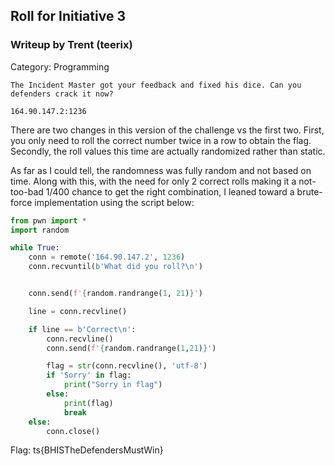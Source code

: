 ## Roll for Initiative 3

### Writeup by Trent (teerix)

Category: Programming

```
The Incident Master got your feedback and fixed his dice. Can you defenders crack it now?

164.90.147.2:1236 
```

There are two changes in this version of the challenge vs the first two. First, you only need to roll the correct number twice
in a row to obtain the flag. Secondly, the roll values this time are actually randomized rather than static. 

As far as I could tell, the randomness was fully random and not based on time. Along with this, with the need for only 2 correct rolls making it
a not-too-bad 1/400 chance to get the right combination, I leaned toward a brute-force implementation using the script below:

```py
from pwn import *
import random

while True:
	conn = remote('164.90.147.2', 1236)
	conn.recvuntil(b'What did you roll?\n')


	conn.send(f'{random.randrange(1, 21)}')

	line = conn.recvline()

	if line == b'Correct\n':
		conn.recvline()
		conn.send(f'{random.randrange(1,21)}')

		flag = str(conn.recvline(), 'utf-8')
		if 'Sorry' in flag:
			print("Sorry in flag")
		else:
			print(flag)
			break
	else:
		conn.close()
```

Flag: ts{BHISTheDefendersMustWin}

